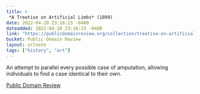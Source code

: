 ```yaml
---
title: > 
 *A Treatise on Artificial Limbs* (1899)
date: 2022-04-20 23:16:23 -0400
dateadded: 2022-04-20 23:16:23 -0400
link: "https://publicdomainreview.org/collection/treatise-on-artificial-limbs"
bucket: Public Domain Review
layout: urlnote
tags: ["history", "art"]
--- 
```

An attempt to parallel every possible case of amputation, allowing individuals to find a case identical to their own. 
 <!-- end excerpt --> 
<div class='bucket'><a class='internal-link' href='/buckets/public-domain-review'>Public Domain Review</a></div> 
